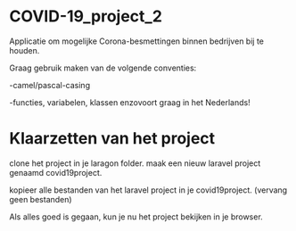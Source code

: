 # COVID-19_project_2
Applicatie om mogelijke Corona-besmettingen binnen bedrijven bij te houden.

Graag gebruik maken van de volgende conventies: 

-camel/pascal-casing

-functies, variabelen, klassen enzovoort graag in het Nederlands!

# Klaarzetten van het project

clone het project in je laragon folder.
maak een nieuw laravel project genaamd covid19project.

kopieer alle bestanden van het laravel project in je covid19project. (vervang geen bestanden)

Als alles goed is gegaan, kun je nu het project bekijken in je browser.
